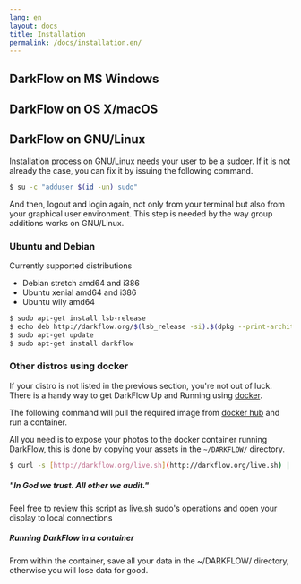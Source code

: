 ```yaml
---
lang: en
layout: docs
title: Installation
permalink: /docs/installation.en/
---
```


## DarkFlow on MS Windows

## DarkFlow on OS X/macOS

## DarkFlow on GNU/Linux

Installation process on GNU/Linux needs your user to be a sudoer. If it is not already the case, you can fix it by issuing the following command.

```bash
$ su -c "adduser $(id -un) sudo"
```

And then, logout and login again, not only from your terminal but also from your graphical user environment. This step is needed by the way group additions works on GNU/Linux.

### Ubuntu and Debian

Currently supported distributions
 - Debian stretch amd64 and i386
 - Ubuntu xenial amd64 and i386
 - Ubuntu wily amd64

```bash
$ sudo apt-get install lsb-release
$ echo deb http://darkflow.org/$(lsb_release -si).$(dpkg --print-architecture)/ $(lsb_release -sc) main | sudo tee /etc/apt/sources.list.d/darkflow.list
$ sudo apt-get update
$ sudo apt-get install darkflow
```

### Other distros using docker

If your distro is not listed in the previous section, you're not out of luck. There is a handy way to get DarkFlow Up and Running using [docker](https://www.docker.com/).

The following command will pull the required image from [docker hub](https://hub.docker.com/r/ggim/darkflow/) and run a container.

All you need is to expose your photos to the docker container running DarkFlow, this is done by copying your assets in the ```~/DARKFLOW/``` directory.

```bash
$ curl -s [http://darkflow.org/live.sh](http://darkflow.org/live.sh) | bash
```

<div class="note">
  <h5>"In God we trust. All other we audit."</h5>
  <p>Feel free to review this script as <a href="http://darkflow.org/live.sh">live.sh</a> sudo's operations and open your display to local connections</p>
</div>

<div class="note warning">
  <h5>Running DarkFlow in a container</h5>
  <p>From within the container, save all your data in the ~/DARKFLOW/ directory, otherwise you will lose data for good.</p>
</div>
